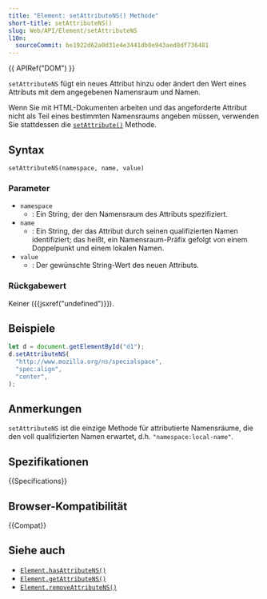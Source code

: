 ```yaml
---
title: "Element: setAttributeNS() Methode"
short-title: setAttributeNS()
slug: Web/API/Element/setAttributeNS
l10n:
  sourceCommit: be1922d62a0d31e4e3441db0e943aed8df736481
---
```


{{ APIRef("DOM") }}

`setAttributeNS` fügt ein neues Attribut hinzu oder ändert den Wert eines Attributs
mit dem angegebenen Namensraum und Namen.

Wenn Sie mit HTML-Dokumenten arbeiten und das angeforderte Attribut nicht als Teil eines bestimmten Namensraums angeben müssen, verwenden Sie stattdessen die [`setAttribute()`](/de/docs/Web/API/Element/setAttribute) Methode.

## Syntax

```js-nolint
setAttributeNS(namespace, name, value)
```

### Parameter

- `namespace`
  - : Ein String, der den Namensraum des Attributs spezifiziert.
- `name`
  - : Ein String, der das Attribut durch seinen qualifizierten Namen identifiziert;
    das heißt, ein Namensraum-Präfix gefolgt von einem Doppelpunkt und einem lokalen Namen.
- `value`
  - : Der gewünschte String-Wert des neuen Attributs.

### Rückgabewert

Keiner ({{jsxref("undefined")}}).

## Beispiele

```js
let d = document.getElementById("d1");
d.setAttributeNS(
  "http://www.mozilla.org/ns/specialspace",
  "spec:align",
  "center",
);
```

## Anmerkungen

`setAttributeNS` ist die einzige Methode für attributierte Namensräume, die den voll qualifizierten Namen erwartet, d.h. `"namespace:local-name"`.

## Spezifikationen

{{Specifications}}

## Browser-Kompatibilität

{{Compat}}

## Siehe auch

- [`Element.hasAttributeNS()`](/de/docs/Web/API/Element/hasAttributeNS)
- [`Element.getAttributeNS()`](/de/docs/Web/API/Element/getAttributeNS)
- [`Element.removeAttributeNS()`](/de/docs/Web/API/Element/removeAttributeNS)
